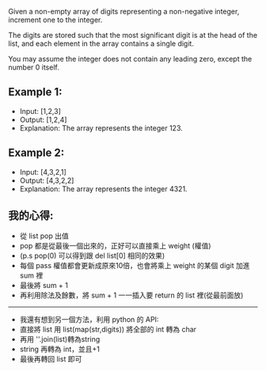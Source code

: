 Given a non-empty array of digits representing a non-negative integer, increment one to the integer.

The digits are stored such that the most significant digit is at the head of the list, and each element in the array contains a single digit.

You may assume the integer does not contain any leading zero, except the number 0 itself.

## Example 1:

* Input: [1,2,3]
* Output: [1,2,4]
* Explanation: The array represents the integer 123.
## Example 2:

* Input: [4,3,2,1]
* Output: [4,3,2,2]
* Explanation: The array represents the integer 4321.
	
## 我的心得:
* 從 list pop 出值
* pop 都是從最後一個出來的，正好可以直接乘上 weight (權值)
* (p.s pop(0) 可以得到跟 del list[0] 相同的效果)
* 每個 pass 權值都會更新成原來10倍，也會將乘上 weight 的某個 digit 加進 sum 裡
* 最後將 sum + 1
* 再利用除法及餘數，將 sum + 1 一一插入要 return 的 list 裡(從最前面放)
-----------
* 我還有想到另一個方法，利用 python 的 API:
* 直接將 list 用 list(map(str,digits)) 將全部的 int 轉為 char
* 再用 ''.join(list)轉為string
* string 再轉為 int，並且+1
* 最後再轉回 list 即可
